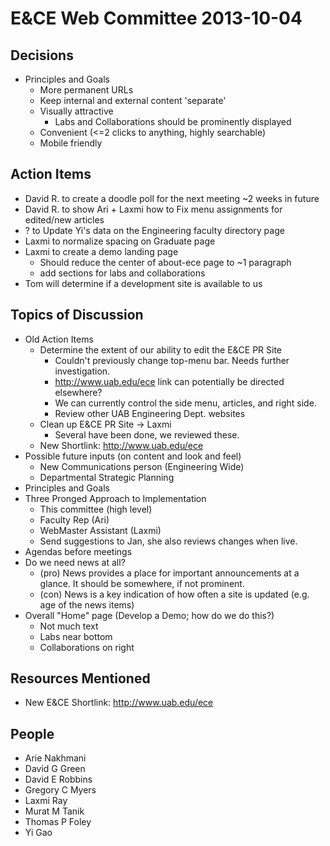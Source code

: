 # E&CE Web Committee 2013-10-04

## Decisions

* Principles and Goals
	* More permanent URLs
	* Keep internal and external content 'separate'
	* Visually attractive
		* Labs and Collaborations should be prominently displayed
	* Convenient (<=2 clicks to anything, highly searchable)
	* Mobile friendly

## Action Items

* David R. to create a doodle poll for the next meeting ~2 weeks in future
* David R. to show Ari + Laxmi how to Fix menu assignments for edited/new articles
* ? to Update Yi's data on the Engineering faculty directory page
* Laxmi to normalize spacing on Graduate page
* Laxmi to create a demo landing page
	* Should reduce the center of about-ece page to ~1 paragraph
	* add sections for labs and collaborations
* Tom will determine if a development site is available to us

## Topics of Discussion

* Old Action Items
	* Determine the extent of our ability to edit the E&CE PR Site
		* Couldn't previously change top-menu bar. Needs further investigation.
		* http://www.uab.edu/ece link can potentially be directed elsewhere?
		* We can currently control the side menu, articles, and right side.
    	* Review other UAB Engineering Dept. websites
	* Clean up E&CE PR Site -> Laxmi
		* Several have been done, we reviewed these.
	* New Shortlink: http://www.uab.edu/ece
* Possible future inputs (on content and look and feel)
	* New Communications person (Engineering Wide)
	* Departmental Strategic Planning
* Principles and Goals
* Three Pronged Approach to Implementation
	* This committee (high level)
	* Faculty Rep (Ari)
	* WebMaster Assistant (Laxmi)
	* Send suggestions to Jan, she also reviews changes when live.
* Agendas before meetings
* Do we need news at all?
	* (pro) News provides a place for important announcements at a glance. It should be somewhere, if not prominent.
	* (con) News is a key indication of how often a site is updated (e.g. age of the news items)
* Overall "Home" page (Develop a Demo; how do we do this?)
	* Not much text
	* Labs near bottom
	* Collaborations on right

## Resources Mentioned

* New E&CE Shortlink: http://www.uab.edu/ece

## People

* Arie Nakhmani
* David G Green
* David E Robbins
* Gregory C Myers
* Laxmi Ray
* Murat M Tanik
* Thomas P Foley
* Yi Gao
